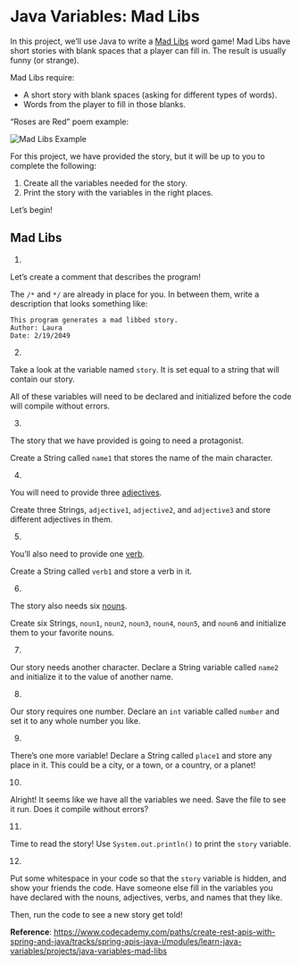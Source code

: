 # Java Variables: Mad Libs

In this project, we’ll use Java to write a
<a href="https://en.wikipedia.org/wiki/Mad_Libs"
class="e14vpv2g1 gamut-xro1w8-ResetElement-Anchor-AnchorBase e1bhhzie0"
target="_blank" rel="noopener">Mad Libs</a> word game! Mad Libs have
short stories with blank spaces that a player can fill in. The result is
usually funny (or strange).

Mad Libs require:

-   A short story with blank spaces (asking for different types of
    words).
-   Words from the player to fill in those blanks.

“Roses are Red” poem example:

<img
src="https://content.codecademy.com/courses/learn-python/madlibs.svg"
title="Mad Libs Example" class="styles_img__AdU20" />

For this project, we have provided the story, but it will be up to you
to complete the following:

1.  Create all the variables needed for the story.
2.  Print the story with the variables in the right places.

Let’s begin!

## Mad Libs

1.

Let’s create a comment that describes the program!

The `/*` and `*/` are already in place for you. In between them, write a
description that looks something like:

``` styles_pre__Auw0S
This program generates a mad libbed story.
Author: Laura
Date: 2/19/2049
```

2.

Take a look at the variable named `story`. It is set equal to a string
that will contain our story.

All of these variables will need to be declared and initialized before
the code will compile without errors.

3.

The story that we have provided is going to need a protagonist.

Create a String called `name1` that stores the name of the main
character.

4.

You will need to provide three
<a href="https://en.wikipedia.org/wiki/Adjective"
class="e14vpv2g1 gamut-xro1w8-ResetElement-Anchor-AnchorBase e1bhhzie0"
target="_blank" rel="noopener">adjectives</a>.

Create three Strings, `adjective1`, `adjective2`, and `adjective3` and
store different adjectives in them.

5.

You’ll also need to provide one
<a href="https://en.wikipedia.org/wiki/Verb"
class="e14vpv2g1 gamut-xro1w8-ResetElement-Anchor-AnchorBase e1bhhzie0"
target="_blank" rel="noopener">verb</a>.

Create a String called `verb1` and store a verb in it.

6.

The story also needs six <a href="https://en.wikipedia.org/wiki/Noun"
class="e14vpv2g1 gamut-xro1w8-ResetElement-Anchor-AnchorBase e1bhhzie0"
target="_blank" rel="noopener">nouns</a>.

Create six Strings, `noun1`, `noun2`, `noun3`, `noun4`, `noun5`, and
`noun6` and initialize them to your favorite nouns.

7.

Our story needs another character. Declare a String variable called
`name2` and initialize it to the value of another name.

8.

Our story requires one number. Declare an `int` variable called `number`
and set it to any whole number you like.

9.

There’s one more variable! Declare a String called `place1` and store
any place in it. This could be a city, or a town, or a country, or a
planet!

10.

Alright! It seems like we have all the variables we need. Save the file
to see it run. Does it compile without errors?

11.

Time to read the story! Use `System.out.println()` to print the `story`
variable.

12.

Put some whitespace in your code so that the `story` variable is hidden,
and show your friends the code. Have someone else fill in the variables
you have declared with the nouns, adjectives, verbs, and names that they
like.

Then, run the code to see a new story get told!

**Reference**: https://www.codecademy.com/paths/create-rest-apis-with-spring-and-java/tracks/spring-apis-java-i/modules/learn-java-variables/projects/java-variables-mad-libs
